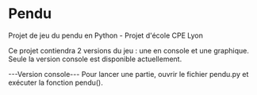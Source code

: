# Pendu
Projet de jeu du pendu en Python - Projet d'école CPE Lyon

Ce projet contiendra 2 versions du jeu : une en console et une graphique.
Seule la version console est disponible actuellement.

---Version console---
Pour lancer une partie, ouvrir le fichier pendu.py et exécuter la fonction pendu().
